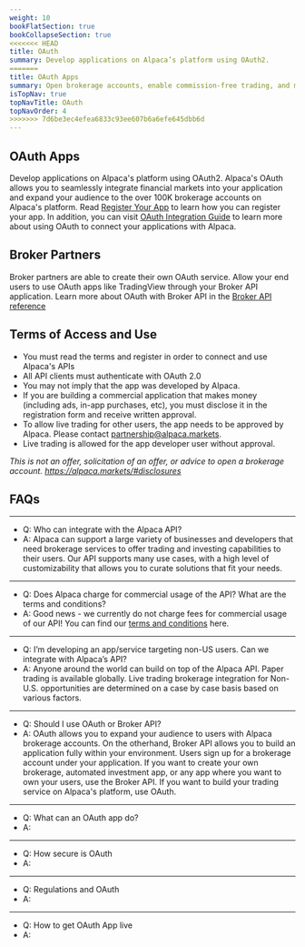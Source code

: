 ```yaml
---
weight: 10
bookFlatSection: true
bookCollapseSection: true
<<<<<<< HEAD
title: OAuth
summary: Develop applications on Alpaca’s platform using OAuth2.
=======
title: OAuth Apps
summary: Open brokerage accounts, enable commission-free trading, and manage the ongoing user experience with Alpaca Broker API
isTopNav: true
topNavTitle: OAuth
topNavOrder: 4
>>>>>>> 7d6be3ec4efea6833c93ee607b6a6efe645dbb6d
---
```


## OAuth Apps

Develop applications on Alpaca's platform using OAuth2. Alpaca's OAuth allows you to seamlessly integrate financial markets into your application and expand your audience to the over 100K brokerage accounts on Alpaca's platform. Read [Register Your App](./registration.md) to learn how you can register your app. In addition, you can visit [OAuth Integration Guide](guide.md) to learn more about using OAuth to connect your applications with Alpaca. 

## Broker Partners

Broker partners are able to create their own OAuth service. Allow your end users to use OAuth apps like TradingView through your Broker API application. Learn more about OAuth with Broker API in the [Broker API reference](../api-references/broker-api/oauth.md)


## Terms of Access and Use

* You must read the terms and register in order to connect and use Alpaca's APIs
* All API clients must authenticate with OAuth 2.0
* You may not imply that the app was developed by Alpaca.
* If you are building a commercial application that makes money (including ads, in-app purchases, etc), you must disclose it in the registration form and receive written approval.
* To allow live trading for other users, the app needs to be approved by Alpaca. Please contact partnership@alpaca.markets.
* Live trading is allowed for the app developer user without approval.

*This is not an offer, solicitation of an offer, or advice to open a brokerage account. https://alpaca.markets/#disclosures*

## FAQs


----

- Q: Who can integrate with the Alpaca API? 
- A: Alpaca can support a large variety of businesses and developers that need brokerage services to offer trading and investing capabilities to their users. Our API supports many use cases, with a high level of customizability that allows you to curate solutions that fit your needs. 

----

- Q: Does Alpaca charge for commercial usage of the API? What are the terms and conditions?
- A: Good news - we currently do not charge fees for commercial usage of our API! You can find our [terms and conditions](https://files.alpaca.markets/disclosures/alpaca_terms_and_conditions.pdf) here.

----

- Q: I’m developing an app/service targeting non-US users. Can we integrate with Alpaca’s API? 
- A: Anyone around the world can build on top of the Alpaca API. Paper trading is available globally. Live trading brokerage integration for Non-U.S. opportunities are determined on a case by case basis based on various factors.


----

- Q: Should I use OAuth or Broker API?
- A: OAuth allows you to expand your audience to users with Alpaca brokerage accounts. On the otherhand, Broker API allows you to build an application fully within your environment. Users sign up for a brokerage account under your application. If you want to create your own brokerage, automated investment app, or any app where you want to own your users, use the Broker API. If you want to build your trading service on Alpaca's platform, use OAuth.

----

- Q: What can an OAuth app do?
- A: 
  
----

- Q: How secure is OAuth
- A: 

----

- Q: Regulations and OAuth
- A: 

----

- Q: How to get OAuth App live
- A: 
  


